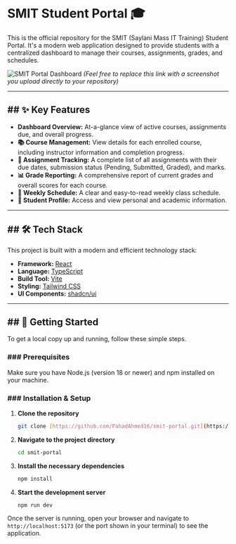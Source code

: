 # SMIT Student Portal 🎓

This is the official repository for the SMIT (Saylani Mass IT Training) Student Portal. It's a modern web application designed to provide students with a centralized dashboard to manage their courses, assignments, grades, and schedules.

![SMIT Portal Dashboard](https://i.imgur.com/gKj3V03.png)
*(Feel free to replace this link with a screenshot you upload directly to your repository)*

---

## ## ✨ Key Features

* **Dashboard Overview:** At-a-glance view of active courses, assignments due, and overall progress.
* **📚 Course Management:** View details for each enrolled course, including instructor information and completion progress.
* **📝 Assignment Tracking:** A complete list of all assignments with their due dates, submission status (Pending, Submitted, Graded), and marks.
* **📊 Grade Reporting:** A comprehensive report of current grades and overall scores for each course.
* **📅 Weekly Schedule:** A clear and easy-to-read weekly class schedule.
* **👤 Student Profile:** Access and view personal and academic information.

---

## ## 🛠️ Tech Stack

This project is built with a modern and efficient technology stack:

* **Framework:** [React](https://react.dev/)
* **Language:** [TypeScript](https://www.typescriptlang.org/)
* **Build Tool:** [Vite](https://vitejs.dev/)
* **Styling:** [Tailwind CSS](https://tailwindcss.com/)
* **UI Components:** [shadcn/ui](https://ui.shadcn.com/)

---

## ## 🚀 Getting Started

To get a local copy up and running, follow these simple steps.

### ### Prerequisites

Make sure you have Node.js (version 18 or newer) and npm installed on your machine.

### ### Installation & Setup

1.  **Clone the repository**
    ```sh
    git clone [https://github.com/FahadAhmed16/smit-portal.git](https://github.com/FahadAhmed16/smit-portal.git)
    ```

2.  **Navigate to the project directory**
    ```sh
    cd smit-portal
    ```

3.  **Install the necessary dependencies**
    ```sh
    npm install
    ```

4.  **Start the development server**
    ```sh
    npm run dev
    ```

Once the server is running, open your browser and navigate to `http://localhost:5173` (or the port shown in your terminal) to see the application.
